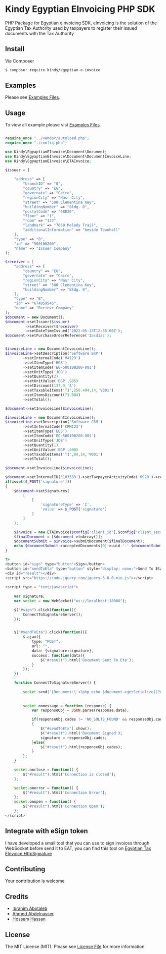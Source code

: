 # Kindy Egyptian EInvoicing PHP SDK

PHP Package for Egyptian eInvoicing SDK, eInvoicing is the solution of the Egyptian Tax Authority used by taxpayers to register their issued documents with the Tax Authority

## Install

Via Composer

``` bash
$ composer require kindy/egyptian-e-invoice
```

## Examples

Please see [Examples Files](examples).

## Usage

To view all example please vist [Examples Files](examples).
``` php

require_once "../vendor/autoload.php";
require_once "./config.php";

use Kindy\EgyaptianEInvoice\Document\Document;
use Kindy\EgyaptianEInvoice\Document\DocumentInvoiceLine;
use Kindy\EgyaptianEInvoice\ETAInvoice;

$issuer = [
    
    "address" => [
        "branchID" => "0",
        "country" => "EG",
        "governate" => "Cairo",
        "regionCity" => "Nasr City",
        "street" => "580 Clementina Key",
        "buildingNumber" => "Bldg. 0",
        "postalCode" => "68030",
        "floor" => "1",
        "room" => "123",
        "landmark" => "7660 Melody Trail",
        "additionalInformation" => "beside Townhall"
    ],
    "type" => "B",
    "id" => "500100200",
    "name" => "Issuer Company"
];

$receiver = [
    "address" => [
        "country" => "EG",
        "governate" => "Cairo",
        "regionCity" => "Nasr City",
        "street" => "580 Clementina Key",
        "buildingNumber" => "Bldg. 0",
    ],
    "type" => "B",
    "id" => "674859545",
    "name" => "Recievr Company"
];
$document = new Document();
$document->setIssuer($issuer)
         ->setReceiver($receiver)
         ->setDateTimeIssued('2022-05-13T12:35:00Z');
$document->setPurchaseOrderReference('3asd1as');


$invoiceLine = new DocumentInvoiceLine();
$invoiceLine->setDescription('Software ERP')
        ->setInternalCode('MA123')
        ->setItemType('EGS')
        ->setItemCode('EG-500100200-001')
        ->setUnitType('JOB')
        ->setQuantity(2)
        ->setUnitValue('EGP',985)
        ->setDiscount(137.9,'A')
        ->setTaxableItems('T1',256.494,14,'V001')
        ->setItemsDiscount(71.804)
        ->setTotal();

$document->setInvoiceLine($invoiceLine);

$invoiceLine = new DocumentInvoiceLine();
$invoiceLine->setDescription('Software CRM')
        ->setInternalCode('CRM123')
        ->setItemType('EGS')
        ->setItemCode('EG-500100200-001')
        ->setUnitType('JOB')
        ->setQuantity(1)
        ->setUnitValue('EGP',600)
        ->setTaxableItems('T1',84,14,'V001')
        ->setTotal();
        
$document->setInvoiceLine($invoiceLine);

$document->setInternalID('103333')->setTaxpayerActivityCode('6920')->calculate();
if(isset($_POST['signature']))
{
    $document->setSignatures(
        [
            [
                'signatureType' => 'I',
                'value' => $_POST['signature']
            ]
        ]
    );

    $invoice = new ETAInvoice($config['client_id'],$config['client_secret'], 'uat');
    $finalDocument = [$document->toArray()];
    $documentSubmit = $invoice->submitDocument($finalDocument);
    echo $documentSubmit->acceptedDocuments[0]->uuid.'-'.$documentSubmit->acceptedDocuments[0]->longId.'-'.$documentSubmit->acceptedDocuments[0]->internalId;
}

?>
<button id="sign" type="button">Sign</button>
<button id="sendToEta" type="button" style="display: none;">Send To Eta</button>
<div id="result"></div>
<script src="https://code.jquery.com/jquery-3.6.0.min.js"></script>
      
<script type = "text/javascript">
    
    var signature;
    var socket = new WebSocket("ws://localhost:18088");

    $("#sign").click(function(){
        ConnectToSignatureServer();
    });


    $("#sendToEta").click(function(){
        $.ajax({
            type: "POST",
            url: "",
            data: {signature:signature},
            success: function(data){
                $("#result").html('Document Sent To Eta');
            }
        });
    })

    function ConnectToSignatureServer() {
    
        socket.send('{Document:\'<?php echo $document->getSerialize()?>\',TokenCertificate:\'Egypt Trust Sealing CA\',Password:\'15775108\'}');
        
        
        socket.onmessage = function (response) { 
            var responseObj = JSON.parse(response.data);

            if(responseObj.cades != 'NO_SOLTS_FOUND' && responseObj.cades != 'PASSWORD_INVAILD' && responseObj.cades != 'CERTIFICATE_NOT_FOUND' && responseObj.cades != 'NO_DEVICE_DETECTED')
            {
                $("#sendToEta").show();
                $("#result").html('Document Signed');
                signature = responseObj.cades;
            }else{
                $("#result").html(responseObj.cades);
            }
        };
    }

    socket.onclose = function() { 
        $("#result").html('Connection is closed');
    };

    socket.onerror = function() { 
        $("#result").html('Connection Error');
    };
    socket.onopen = function() { 
        $("#result").html('Connection Open');
    };
</script>
```
## Integrate with eSign token
I have developed a small tool that you can use to sign invoices through WebSocket before send it to EAT, you can find this tool on [Egyptian Tax EInvoice HttpSignature](https://github.com/mrkindy/ETAHttpSignature)

## Contributing

Your contribution is welcome

## Credits

- [Ibrahim Abotaleb](https://github.com/mrkindy)
- [Ahmed Abdelnasser](https://github.com/itsnasser)
- [Hossam Hassan](https://github.com/devhus)

## License

The MIT License (MIT). Please see [License File](LICENSE) for more information.
